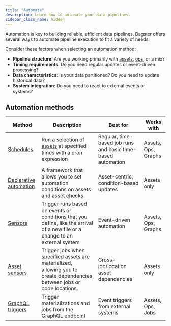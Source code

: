 ```yaml
---
title: "Automate"
description: Learn how to automate your data pipelines.
sidebar_class_name: hidden
---
```


Automation is key to building reliable, efficient data pipelines. Dagster offers several ways to automate pipeline execution to fit a variety of needs.

Consider these factors when selecting an automation method:

* **Pipeline structure**: Are you working primarily with [assets](/guides/build/assets/), [ops](/guides/build/ops/), or a mix?
* **Timing requirements**: Do you need regular updates or event-driven processing?
* **Data characteristics**: Is your data partitioned? Do you need to update historical data?
* **System integration**: Do you need to react to external events or systems?

## Automation methods

| Method                       | Description                                | Best for                     | Works with                               |
| ---------------------------- | ------------------------------------------ | ---------------------------- | ---------------------------------------- |
| [Schedules](schedules/) | Run a [selection of assets](/guides/build/assets/asset-selection-syntax) at specified times with a cron expression | Regular, time-based job runs and basic time-based automation | Assets, Ops, Graphs |
| [Declarative automation](declarative-automation/) |  A framework that allows you to set automation conditions on assets and asset checks | Asset-centric, condition-based updates | Assets only         |
| [Sensors](sensors/)     |  Trigger runs based on events or conditions that you define, like the arrival of a new file or a change to an external system | Event-driven automation                | Assets, Ops, Graphs |
| [Asset sensors](/guides/automate/asset-sensors) | Trigger jobs when specified assets are materialized, allowing you to create dependencies between jobs or code locations. | Cross-job/location asset dependencies  | Assets only         |
| [GraphQL triggers](/guides/operate/graphql/) | Trigger materializations and jobs from the GraphQL endpoint      | Event triggers from external systems   | Assets, Ops, Jobs   |
